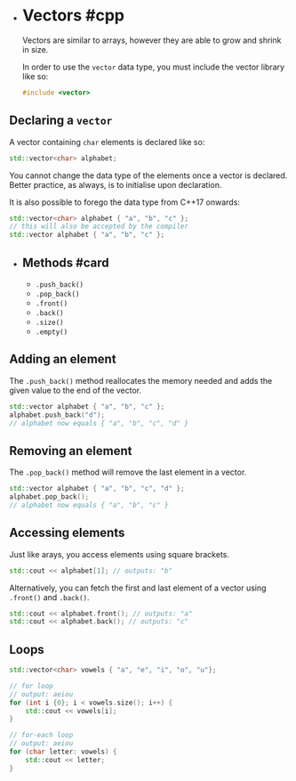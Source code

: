 - # Vectors #cpp
  Vectors are similar to arrays, however they are able to grow and shrink in size.
  
  In order to use the `vector` data type, you must include the vector library like so:
  ```cpp
  #include <vector>
  ```
## Declaring a `vector`
A vector containing `char` elements is declared like so:
```cpp
std::vector<char> alphabet;
```
You cannot change the data type of the elements once a vector is declared. Better practice, as always, is to initialise upon declaration.

It is also possible to forego the data type from C++17 onwards:
```cpp
std::vector<char> alphabet { "a", "b", "c" };
// this will also be accepted by the compiler
std::vector alphabet { "a", "b", "c" };
```
- ## Methods #card
	- `.push_back()`
	- `.pop_back()`
	- `.front()`
	- `.back()`
	- `.size()`
	- `.empty()`
## Adding an element
The `.push_back()` method reallocates the memory needed and adds the given value to the end of the vector.
```cpp
std::vector alphabet { "a", "b", "c" };
alphabet.push_back("d");
// alphabet now equals { "a", "b", "c", "d" }
```
## Removing an element
The `.pop_back()` method will remove the last element in a vector.
```cpp
std::vector alphabet { "a", "b", "c", "d" };
alphabet.pop_back();
// alphabet now equals { "a", "b", "c" }
```
## Accessing elements
Just like arays, you access elements using square brackets.
```cpp
std::cout << alphabet[1]; // outputs: "b"
```
Alternatively, you can fetch the first and last element of a vector using `.front()` and `.back()`.
```cpp
std::cout << alphabet.front(); // outputs: "a"
std::cout << alphabet.back(); // outputs: "c"
```
## Loops
```cpp
std::vector<char> vowels { "a", "e", "i", "o", "u"};

// for loop
// output: aeiou
for (int i {0}; i < vowels.size(); i++) {
	std::cout << vowels[i];
}

// for-each loop
// output: aeiou
for (char letter: vowels) {
	std::cout << letter;
}

```